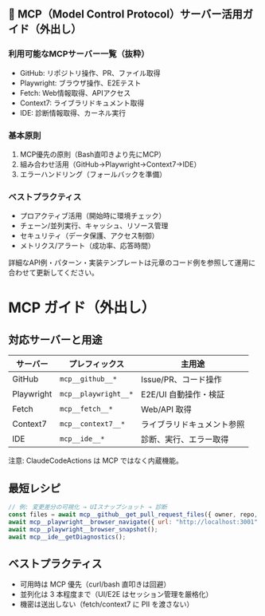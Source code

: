 ## 🔧 MCP（Model Control Protocol）サーバー活用ガイド（外出し）

### 利用可能なMCPサーバー一覧（抜粋）
- GitHub: リポジトリ操作、PR、ファイル取得
- Playwright: ブラウザ操作、E2Eテスト
- Fetch: Web情報取得、APIアクセス
- Context7: ライブラリドキュメント取得
- IDE: 診断情報取得、カーネル実行

### 基本原則
1. MCP優先の原則（Bash直叩きより先にMCP）
2. 組み合わせ活用（GitHub→Playwright→Context7→IDE）
3. エラーハンドリング（フォールバックを準備）

### ベストプラクティス
- プロアクティブ活用（開始時に環境チェック）
- チェーン/並列実行、キャッシュ、リソース管理
- セキュリティ（データ保護、アクセス制御）
- メトリクス/アラート（成功率、応答時間）

詳細なAPI例・パターン・実装テンプレートは元章のコード例を参照して運用に合わせて更新してください。

# MCP ガイド（外出し）

## 対応サーバーと用途

| サーバー | プレフィックス | 主用途 |
|---|---|---|
| GitHub | `mcp__github__*` | Issue/PR、コード操作 |
| Playwright | `mcp__playwright__*` | E2E/UI 自動操作・検証 |
| Fetch | `mcp__fetch__*` | Web/API 取得 |
| Context7 | `mcp__context7__*` | ライブラリドキュメント参照 |
| IDE | `mcp__ide__*` | 診断、実行、エラー取得 |

注意: ClaudeCodeActions は MCP ではなく内蔵機能。

## 最短レシピ

```javascript
// 例: 変更差分の可視化 → UIスナップショット → 診断
const files = await mcp__github__get_pull_request_files({ owner, repo, pullNumber });
await mcp__playwright__browser_navigate({ url: "http://localhost:3001" });
await mcp__playwright__browser_snapshot();
await mcp__ide__getDiagnostics();
```

## ベストプラクティス
- 可用時は MCP 優先（curl/bash 直叩きは回避）
- 並列化は 3 本程度まで（UI/E2E はセッション管理を厳格化）
- 機密は送出しない（fetch/context7 に PII を渡さない）


